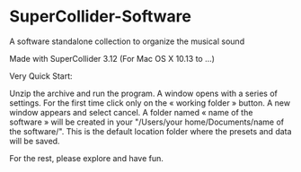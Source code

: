 # SuperCollider-Software

A software standalone collection to organize the musical sound

Made with SuperCollider 3.12 (For Mac OS X 10.13 to ...)

Very Quick Start:

Unzip the archive and run the program.
A window opens with a series of settings.
For the first time click only on the  « working folder » button.
A new window appears and select cancel.
A folder named « name of the software »  will be created in your "/Users/your home/Documents/name of the software/".
This is the default location folder where the presets and data will be saved.

For the rest, please explore and have fun.

